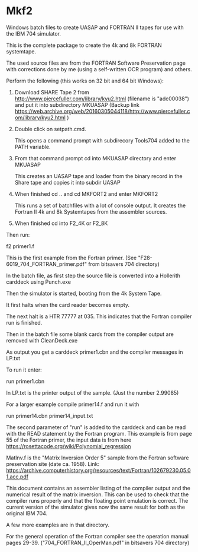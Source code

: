 # Mkf2
Windows batch files to create UASAP and FORTRAN II tapes for use with the IBM 704 simulator.

This is the complete package to create the 4k and 8k FORTRAN systemtape.

The used source files are from the FORTRAN Software Preservation page with corrections done by me 
(using a self-written OCR program) and others.

Perform the following (this works on 32 bit and 64 bit Windows):

1. Download SHARE Tape 2 from http://www.piercefuller.com/library/kyu2.html (filename is "adc00038") and put it into subdirectory MKUASAP
(Backup link https://web.archive.org/web/20160305044118/http://www.piercefuller.com/library/kyu2.html )

2. Double click on setpath.cmd. 

      This opens a command prompt with subdirecory Tools704 added to the PATH variable.
      
2. From that command prompt cd into MKUASAP directory and enter MKUASAP 

      This creates an UASAP tape and loader from the binary record in the Share tape and copies it into subdir UASAP   
      
3. When finished cd .. and cd MKFORT2 and enter MKFORT2

      This runs a set of batchfiles with a lot of console output.
      It creates the Fortran II 4k and 8k Systemtapes from the assembler sources. 
            
4. When finished cd into F2_4K or F2_8K 

Then run:
 
f2 primer1.f
 
This is the first example from the Fortran primer. (See "F28-6019_704_FORTRAN_primer.pdf" from bitsavers 704 directory) 

In the batch file, as first step the source file is converted into a Hollerith carddeck using Punch.exe

Then the simulator is started, booting from the 4k System Tape.

It first halts when the card reader becomes empty.

The next halt is a HTR 77777 at 035. This indicates that the Fortran compiler run is finished. 

Then in the batch file some blank cards from the compiler output are removed with CleanDeck.exe

As output you get a carddeck primer1.cbn and the compiler messages in LP.txt


To run it enter:
 
run primer1.cbn
 
In LP.txt is the printer output of the sample. (Just the number 2.99085)
 
For a larger example compile primer14.f and run it with
 
run primer14.cbn primer14_input.txt

The second parameter of "run" is added to the carddeck and can be read with the READ statement by the Fortran program.
This example is from page 55 of the Fortran primer, the input data is from here https://rosettacode.org/wiki/Polynomial_regression

MatInv.f is the "Matrix Inversion Order 5" sample from the Fortran software preservation site (date ca. 1958).
Link: https://archive.computerhistory.org/resources/text/Fortran/102679230.05.01.acc.pdf

This document contains an assembler listing of the compiler output and the numerical result of the matrix inversion.
This can be used to check that the compiler runs properly and that the floating point emulation is correct.
The current version of the simulator gives now the same result for both as the original IBM 704.

A few more examples are in that directory.

For the general operation of the Fortran compiler see the operation manual pages 29-39.
("704_FORTRAN_II_OperMan.pdf" in bitsavers 704 directory)
